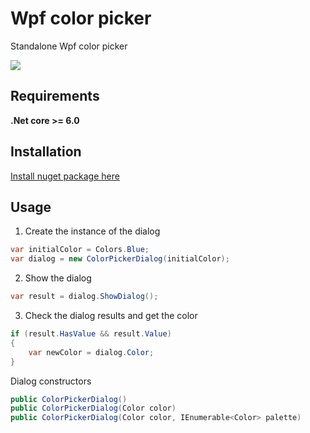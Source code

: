 # Wpf color picker

Standalone Wpf color picker

![](screenshots/screenshot.png)

## Requirements
**.Net core >= 6.0**

## Installation
[Install nuget package here](https://www.nuget.org/packages/dsafa.WpfColorPicker)

## Usage
1. Create the instance of the dialog
```cs
var initialColor = Colors.Blue;
var dialog = new ColorPickerDialog(initialColor);
```
2. Show the dialog
```cs
var result = dialog.ShowDialog();
```
3. Check the dialog results and get the color
```cs
if (result.HasValue && result.Value)
{
    var newColor = dialog.Color;
}
```

Dialog constructors
```cs
public ColorPickerDialog()
public ColorPickerDialog(Color color)
public ColorPickerDialog(Color color, IEnumerable<Color> palette)
```
